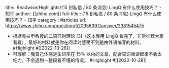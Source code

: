 title:: Readwise/Highlights/(15 封私信 / 80 条消息) LingQ 有什么使用技巧？ - 知乎
author:: [[zhihu.com]]
full-title:: (15 封私信 / 80 条消息) LingQ 有什么使用技巧？ - 知乎
category:: #articles
url:: https://www.zhihu.com/question/520956397/answer/2381545475

- 根据克拉申教授的二语习得理论 [3]（这本我用 LingQ 看完了，非常推荐大家看看），最好的材料就是你在阅读时感受不到是由外语编写的材料。 #Highlight #[[2022-10-28]]
- 可理解：我自己体感是生词率在 15% 以内的文章，配合查词阅读起来不会太吃力，不会遇到一整段看不懂的情况。 #Highlight #[[2022-10-28]]